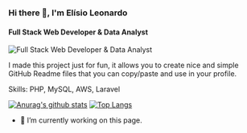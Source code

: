 ### Hi there 👋, I'm Elísio Leonardo
#### Full Stack Web Developer & Data Analyst
![Full Stack Web Developer & Data Analyst](https://arturssmirnovs.github.io/github-profile-readme-generator/images/banner.png)

I made this project just for fun, it allows you to create nice and simple GitHub Readme files that you can copy/paste and use in your profile.

Skills: PHP, MySQL, AWS, Laravel

[![Anurag's github stats](https://github-readme-stats.vercel.app/api?username=backstageel&show_icons=true)](https://github.com/anuraghazra/github-readme-stats)
[![Top Langs](https://github-readme-stats.vercel.app/api/top-langs/?username=backstageel)](https://github.com/anuraghazra/github-readme-stats)

- 🔭 I’m currently working on this page. 




